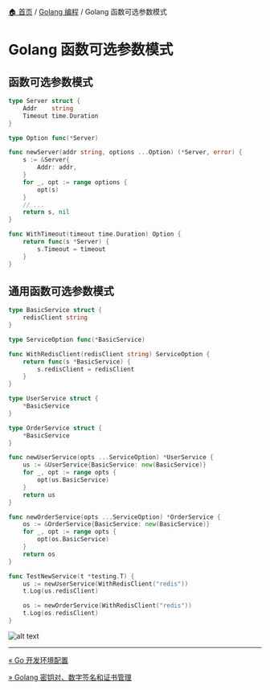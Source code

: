 [🏠 首页](../_index.md) / [Golang 编程](_index.md) / Golang 函数可选参数模式

# Golang 函数可选参数模式

## 函数可选参数模式

```go
type Server struct {
    Addr    string
    Timeout time.Duration
}

type Option func(*Server)

func newServer(addr string, options ...Option) (*Server, error) {
    s := &Server{
        Addr: addr,
    }
    for _, opt := range options {
        opt(s)
    }
    // ...
    return s, nil
}

func WithTimeout(timeout time.Duration) Option {
    return func(s *Server) {
        s.Timeout = timeout
    }
}
```

## 通用函数可选参数模式

```go
type BasicService struct {
    redisClient string
}

type ServiceOption func(*BasicService)

func WithRedisClient(redisClient string) ServiceOption {
    return func(s *BasicService) {
        s.redisClient = redisClient
    }
}

type UserService struct {
    *BasicService
}

type OrderService struct {
    *BasicService
}

func newUserService(opts ...ServiceOption) *UserService {
    us := &UserService{BasicService: new(BasicService)}
    for _, opt := range opts {
        opt(us.BasicService)
    }
    return us
}

func newOrderService(opts ...ServiceOption) *OrderService {
    os := &OrderService{BasicService: new(BasicService)}
    for _, opt := range opts {
        opt(os.BasicService)
    }
    return os
}

func TestNewService(t *testing.T) {
    us := newUserService(WithRedisClient("redis"))
    t.Log(us.redisClient)

    os := newOrderService(WithRedisClient("redis"))
    t.Log(os.redisClient)
}
```

![alt text](https://images.poneding.com/2023/12/202312210911571.png)

---
[« Go 开发环境配置](dev-env-config.md)

[» Golang 密钥对、数字签名和证书管理](go-cert-management.md)
